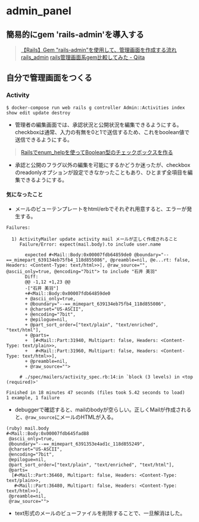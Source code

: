 # admin_panel
## 簡易的にgem 'rails-admin'を導入する
> [【Rails】Gem "rails-admin"を使用して、管理画面を作成する流れ](https://atsushi101011.hatenablog.com/entry/2022/02/09/204015)
> [rails_admin](https://github.com/railsadminteam/rails_admin)
> [rails管理画面系gem比較してみた - Qiita](https://qiita.com/baban/items/f751fb05c4d2367878aa)

## 自分で管理画面をつくる
### Activity
```
$ docker-compose run web rails g controller Admin::Activities index show edit update destroy
```
- 管理者の編集画面では、承認状況と公開状況を編集できるようにする。checkboxは通常、入力の有無を0と1で送信するため、これをboolean値で送信できるようにする。
> [Railsでenum_helpを使ってBoolean型のチェックボックスを作る](https://techracho.bpsinc.jp/kotetsu75/2019_10_02/80570)
- 承認と公開のフラグ以外の編集を可能にするかどうか迷ったが、checkboxのreadonlyオプションが設定できなかったこともあり、ひとまず全項目を編集できるようにする。


#### 気になったこと
- メールのビューテンプレートをhtml/erbでそれぞれ用意すると、エラーが発生する。
```
Failures:

  1) ActivityMailer update activity mail メールが正しく作成されること
     Failure/Error: expect(mail.body).to include user.name
     
       expected #<Mail::Body:0x00007fdb64859de0 @boundary="--==_mimepart_639134eb75fb4_118d855086", @preamble=nil, @e...rt: false, Headers: <Content-Type: text/html>>], @raw_source="", @ascii_only=true, @encoding="7bit"> to include "石井 美羽"
       Diff:
       @@ -1,12 +1,23 @@
       -["石井 美羽"]
       +#<Mail::Body:0x00007fdb64859de0
       + @ascii_only=true,
       + @boundary="--==_mimepart_639134eb75fb4_118d855086",
       + @charset="US-ASCII",
       + @encoding="7bit",
       + @epilogue=nil,
       + @part_sort_order=["text/plain", "text/enriched", "text/html"],
       + @parts=
       +  [#<Mail::Part:31940, Multipart: false, Headers: <Content-Type: text/plain>>,
       +   #<Mail::Part:31960, Multipart: false, Headers: <Content-Type: text/html>>],
       + @preamble=nil,
       + @raw_source="">
       
     # ./spec/mailers/activity_spec.rb:14:in `block (3 levels) in <top (required)>'

Finished in 18 minutes 47 seconds (files took 5.42 seconds to load)
1 example, 1 failure
```
- debuggerで確認すると、mailのbodyが空らしい。正しくMailが作成されると、`@raw_source`にメールのHTMLが入る。
```
(ruby) mail.body
#<Mail::Body:0x00007fdb645fad88
 @ascii_only=true,
 @boundary="--==_mimepart_6391353e4ad1c_118d855249",
 @charset="US-ASCII",
 @encoding="7bit",
 @epilogue=nil,
 @part_sort_order=["text/plain", "text/enriched", "text/html"],
 @parts=
  [#<Mail::Part:36460, Multipart: false, Headers: <Content-Type: text/plain>>,
   #<Mail::Part:36480, Multipart: false, Headers: <Content-Type: text/html>>],
 @preamble=nil,
 @raw_source="">
```
- text形式のメールのビューファイルを削除することで、一旦解消はした。
